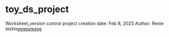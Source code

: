# toy_ds_project
Worksheet_version control
project creation date: Feb 8, 2025
Author: Renie
testinggggggggg

